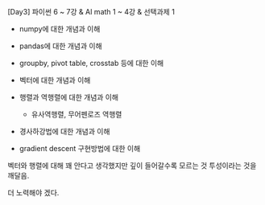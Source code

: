 [Day3] 파이썬 6 ~ 7강 & AI math 1 ~ 4강 & 선택과제 1

* numpy에 대한 개념과 이해
* pandas에 대한 개념과 이해
* groupby, pivot table, crosstab 등에 대한 이해

* 벡터에 대한 개념과 이해
* 행렬과 역행렬에 대한 개념과 이해
  * 유사역행렬, 무어펜로즈 역행렬
* 경사하강법에 대한 개념과 이해

* gradient descent 구현방법에 대한 이해

벡터와 행렬에 대해 꽤 안다고 생각했지만 깊이 들어갈수록 모르는 것 투성이라는 것을 깨달음.

더 노력해야 겠다.
